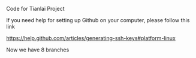 Code for Tianlai Project

If you need help for setting up Github on your computer, please follow this link

https://help.github.com/articles/generating-ssh-keys#platform-linux

Now we have 8 branches
